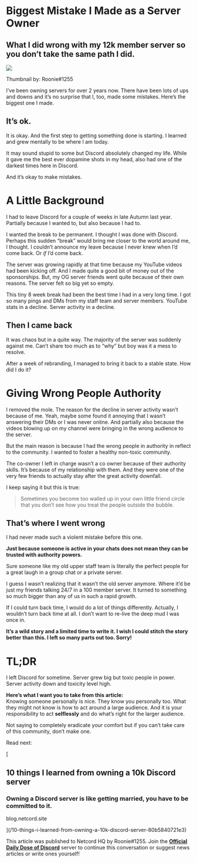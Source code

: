 Biggest Mistake I Made as a Server Owner
========================================

What I did wrong with my 12k member server so you don’t take the same path I did.
---------------------------------------------------------------------------------

![](https://miro.medium.com/max/1400/1*5r8k5m-JTNqbBUjZSw3ZJA.png)

Thumbnail by: Roonie#1255

I’ve been owning servers for over 2 years now. There have been lots of ups and downs and it’s no surprise that I, too, made some mistakes. Here’s the biggest one I made.

It’s ok.
--------

It is okay. And the first step to getting something done is starting. I learned and grew mentally to be where I am today.

It may sound stupid to some but Discord absolutely changed my life. While it gave me the best ever dopamine shots in my head, also had one of the darkest times here in Discord.

And it’s okay to make mistakes.

A Little Background
===================

I had to leave Discord for a couple of weeks in late Autumn last year. Partially because I wanted to, but also because I had to.

I wanted the break to be permanent. I thought I was done with Discord. Perhaps this sudden “break” would bring me closer to the world around me, I thought. I couldn’t announce my leave because I never knew when I’d come back. Or _if_ I’d come back.

The server was growing rapidly at that time because my YouTube videos had been kicking off. And I made quite a good bit of money out of the sponsorships. But, my OG server friends went quite because of their own reasons. The server felt so big yet so empty.

This tiny 8 week break had been the best time I had in a very long time. I got so many pings and DMs from my staff team and server members. YouTube stats in a decline. Server activity in a decline.

Then I came back
----------------

It was chaos but in a quite way. The majority of the server was suddenly against me. Can’t share too much as to “why” but boy was it a mess to resolve.

After a week of rebranding, I managed to bring it back to a stable state. How did I do it?

Giving Wrong People Authority
=============================

I removed the mole. The reason for the decline in server activity wasn’t because of me. Yeah, maybe some found it annoying that I wasn’t answering their DMs or I was never online. And partially also because the videos blowing up on my channel were bringing in the wrong audience to the server.

But the main reason is because I had the wrong people in authority in reflect to the community. I wanted to foster a healthy non-toxic community.

The co-owner I left in charge wasn’t a co owner because of their authority skills. It’s because of my relationship with them. And they were one of the very few friends to actually stay after the great activity downfall.

I keep saying it but this is true:

> Sometimes you become too walled up in your own little friend circle that you don’t see how you treat the people outside the bubble.

That’s where I went wrong
-------------------------

I had never made such a violent mistake before this one.

**Just because someone is active in your chats does not mean they can be trusted with authority powers.**

Sure someone like my old upper staff team is literally the perfect people for a great laugh in a group chat or a private server.

I guess I wasn’t realizing that it wasn’t the old server anymore. Where it’d be just my friends talking 24/7 in a 100 member server. It turned to something so much bigger than any of us in such a rapid growth.

If I could turn back time, I would do a lot of things differently. Actually, I wouldn’t turn back time at all. I don’t want to re-live the deep mud I was once in.

**It’s a wild story and a limited time to write it. I wish I could stitch the story better than this. I left so many parts out too. Sorry!**

TL;DR
=====

I left Discord for sometime. Server grew big but toxic people in power. Server activity down and toxicity level high.

**Here’s what I want you to take from this article:**  
Knowing someone personally is nice. They know you personally too. What they might not know is how to act around a large audience. And it is your responsibility to act **selflessly** and do what’s right for the larger audience.

Not saying to completely eradicate your comfort but if you can’t take care of this community, don’t make one.

Read next:

[

10 things I learned from owning a 10k Discord server
----------------------------------------------------

### Owning a Discord server is like getting married, you have to be committed to it.

blog.netcord.site



](/10-things-i-learned-from-owning-a-10k-discord-server-80b5840721e3)

This article was published to Netcord HQ by Roonie#1255. Join the [**Official Daily Dose of Discord**](https://discord.gg/JjfYGRJ2NN) server to continue this conversation or suggest news articles or write ones yourself!
